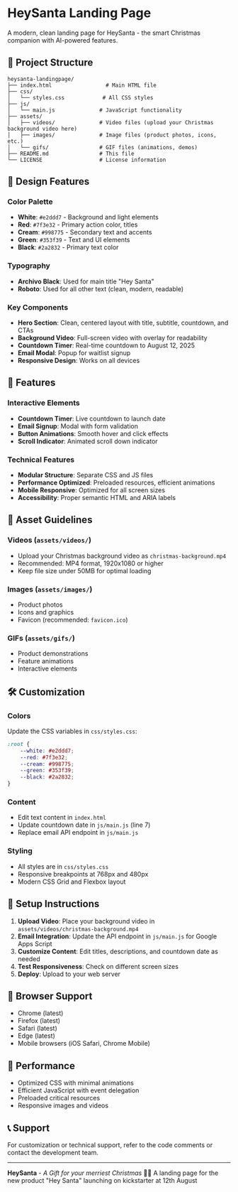 # HeySanta Landing Page

A modern, clean landing page for HeySanta - the smart Christmas companion with AI-powered features.

## 🎄 Project Structure

```
heysanta-landingpage/
├── index.html                 # Main HTML file
├── css/
│   └── styles.css            # All CSS styles
├── js/
│   └── main.js              # JavaScript functionality
├── assets/
│   ├── videos/              # Video files (upload your Christmas background video here)
│   ├── images/              # Image files (product photos, icons, etc.)
│   └── gifs/                # GIF files (animations, demos)
├── README.md                # This file
└── LICENSE                  # License information
```

## 🎨 Design Features

### Color Palette
- **White**: `#e2ddd7` - Background and light elements
- **Red**: `#7f3e32` - Primary action color, titles
- **Cream**: `#998775` - Secondary text and accents
- **Green**: `#353f39` - Text and UI elements
- **Black**: `#2a2832` - Primary text color

### Typography
- **Archivo Black**: Used for main title "Hey Santa"
- **Roboto**: Used for all other text (clean, modern, readable)

### Key Components
- **Hero Section**: Clean, centered layout with title, subtitle, countdown, and CTAs
- **Background Video**: Full-screen video with overlay for readability
- **Countdown Timer**: Real-time countdown to August 12, 2025
- **Email Modal**: Popup for waitlist signup
- **Responsive Design**: Works on all devices

## 🚀 Features

### Interactive Elements
- **Countdown Timer**: Live countdown to launch date
- **Email Signup**: Modal with form validation
- **Button Animations**: Smooth hover and click effects
- **Scroll Indicator**: Animated scroll down indicator

### Technical Features
- **Modular Structure**: Separate CSS and JS files
- **Performance Optimized**: Preloaded resources, efficient animations
- **Mobile Responsive**: Optimized for all screen sizes
- **Accessibility**: Proper semantic HTML and ARIA labels

## 📁 Asset Guidelines

### Videos (`assets/videos/`)
- Upload your Christmas background video as `christmas-background.mp4`
- Recommended: MP4 format, 1920x1080 or higher
- Keep file size under 50MB for optimal loading

### Images (`assets/images/`)
- Product photos
- Icons and graphics
- Favicon (recommended: `favicon.ico`)

### GIFs (`assets/gifs/`)
- Product demonstrations
- Feature animations
- Interactive elements

## 🛠️ Customization

### Colors
Update the CSS variables in `css/styles.css`:
```css
:root {
    --white: #e2ddd7;
    --red: #7f3e32;
    --cream: #998775;
    --green: #353f39;
    --black: #2a2832;
}
```

### Content
- Edit text content in `index.html`
- Update countdown date in `js/main.js` (line 7)
- Replace email API endpoint in `js/main.js`

### Styling
- All styles are in `css/styles.css`
- Responsive breakpoints at 768px and 480px
- Modern CSS Grid and Flexbox layout

## 🔧 Setup Instructions

1. **Upload Video**: Place your background video in `assets/videos/christmas-background.mp4`
2. **Email Integration**: Update the API endpoint in `js/main.js` for Google Apps Script
3. **Customize Content**: Edit titles, descriptions, and countdown date as needed
4. **Test Responsiveness**: Check on different screen sizes
5. **Deploy**: Upload to your web server

## 📱 Browser Support

- Chrome (latest)
- Firefox (latest)
- Safari (latest)
- Edge (latest)
- Mobile browsers (iOS Safari, Chrome Mobile)

## 🎯 Performance

- Optimized CSS with minimal animations
- Efficient JavaScript with event delegation
- Preloaded critical resources
- Responsive images and videos

## 📞 Support

For customization or technical support, refer to the code comments or contact the development team.

---

**HeySanta** - *A Gift for your merriest Christmas* 🎅🎄
A landing page for the new product "Hey Santa" launching on kickstarter at 12th August
